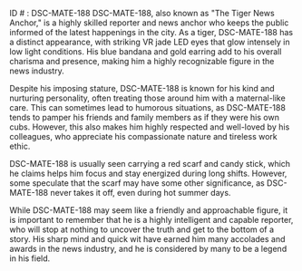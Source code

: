ID # : DSC-MATE-188
DSC-MATE-188, also known as "The Tiger News Anchor," is a highly skilled reporter and news anchor who keeps the public informed of the latest happenings in the city. As a tiger, DSC-MATE-188 has a distinct appearance, with striking VR jade LED eyes that glow intensely in low light conditions. His blue bandana and gold earring add to his overall charisma and presence, making him a highly recognizable figure in the news industry.

Despite his imposing stature, DSC-MATE-188 is known for his kind and nurturing personality, often treating those around him with a maternal-like care. This can sometimes lead to humorous situations, as DSC-MATE-188 tends to pamper his friends and family members as if they were his own cubs. However, this also makes him highly respected and well-loved by his colleagues, who appreciate his compassionate nature and tireless work ethic.

DSC-MATE-188 is usually seen carrying a red scarf and candy stick, which he claims helps him focus and stay energized during long shifts. However, some speculate that the scarf may have some other significance, as DSC-MATE-188 never takes it off, even during hot summer days.

While DSC-MATE-188 may seem like a friendly and approachable figure, it is important to remember that he is a highly intelligent and capable reporter, who will stop at nothing to uncover the truth and get to the bottom of a story. His sharp mind and quick wit have earned him many accolades and awards in the news industry, and he is considered by many to be a legend in his field.